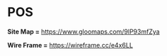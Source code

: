 # POS


**Site Map =** https://www.gloomaps.com/9lP93mfZya

**Wire Frame =** https://wireframe.cc/e4x6LL
